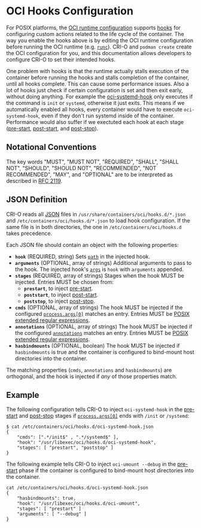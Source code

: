 # OCI Hooks Configuration

For POSIX platforms, the [OCI runtime configuration][runtime-spec] supports [hooks][spec-hooks] for configuring custom actions related to the life cycle of the container.
The way you enable the hooks above is by editing the OCI runtime configuration before running the OCI runtime (e.g. [`runc`][runc]).
CRI-O and `podman create` create the OCI configuration for you, and this documentation allows developers to configure CRI-O to set their intended hooks.

One problem with hooks is that the runtime actually stalls execution of the container before running the hooks and stalls completion of the container, until all hooks complete.  This can cause some performance issues.  Also a lot of hooks just check if certain configuration is set and then exit early, without doing anything.  For example the [oci-systemd-hook](https://github.com/projectatomic/oci-systemd-hook) only executes if the command is `init` or `systemd`, otherwise it just exits.  This means if we automatically enabled all hooks, every container would have to execute `oci-systemd-hook`, even if they don't run systemd inside of the container.   Performance would also suffer if we exectuted each hook at each stage ([pre-start][], [post-start][], and [post-stop][]).

## Notational Conventions

The key words "MUST", "MUST NOT", "REQUIRED", "SHALL", "SHALL NOT", "SHOULD", "SHOULD NOT", "RECOMMENDED", "NOT RECOMMENDED", "MAY", and "OPTIONAL" are to be interpreted as described in [RFC 2119][rfc2119].

## JSON Definition

CRI-O reads all [JSON][] files in `/usr/share/containers/oci/hooks.d/*.json` and `/etc/containers/oci/hooks.d/*.json` to load hook configuration.
If the same file is in both directories, the one in `/etc/containers/oci/hooks.d` takes precedence.

Each JSON file should contain an object with the following properties:

* **`hook`** (REQUIRED, string) Sets [`path`][spec-hooks] in the injected hook.
* **`arguments`** (OPTIONAL, array of strings) Additional arguments to pass to the hook.
    The injected hook's [`args`][spec-hooks] is `hook` with `arguments` appended.
* **`stages`** (REQUIRED, array of strings) Stages when the hook MUST be injected.
    Entries MUST be chosen from:
    * **`prestart`**, to inject [pre-start][].
    * **`poststart`**, to inject [post-start][].
    * **`poststop`**, to inject [post-stop][].
* **`cmds`** (OPTIONAL, array of strings) The hook MUST be injected if the configured [`process.args[0]`][spec-process] matches an entry.
    Entries MUST be [POSIX extended regular expressions][POSIX-ERE].
* **`annotations`** (OPTIONAL, array of strings) The hook MUST be injected if the configured [`annotations`][spec-annotations] matches an entry.
    Entries MUST be [POSIX extended regular expressions][POSIX-ERE].
* **`hasbindmounts`** (OPTIONAL, boolean) The hook MUST be injected if `hasbindmounts` is true and the container is configured to bind-mount host directories into the container.

The matching properties (`cmds`, `annotations` and `hasbindmounts`) are orthogonal, and the hook is injected if *any* of those properties match.

## Example

The following configuration tells CRI-O to inject `oci-systemd-hook` in the [pre-start][] and [post-stop][] stages if [`process.args[0]`][spec-process] ends with `/init` or `/systemd`:

```console
$ cat /etc/containers/oci/hooks.d/oci-systemd-hook.json
{
    "cmds": [".*/init$" , ".*/systemd$" ],
    "hook": "/usr/libexec/oci/hooks.d/oci-systemd-hook",
    "stages": [ "prestart", "poststop" ]
}
```

The following example tells CRI-O to inject `oci-umount --debug` in the [pre-start][] phase if the container is configured to bind-mount host directories into the container.

```console
cat /etc/containers/oci/hooks.d/oci-systemd-hook.json
{
    "hasbindmounts": true,
    "hook": "/usr/libexec/oci/hooks.d/oci-umount",
    "stages": [ "prestart" ]
    "arguments": [ "--debug" ]
}
```

[JSON]: https://tools.ietf.org/html/rfc8259
[POSIX-ERE]: http://pubs.opengroup.org/onlinepubs/9699919799/basedefs/V1_chap09.html#tag_09_04
[post-start]: https://github.com/opencontainers/runtime-spec/blob/v1.0.1/config.md#poststart
[post-stop]: https://github.com/opencontainers/runtime-spec/blob/v1.0.1/config.md#poststop
[pre-start]: https://github.com/opencontainers/runtime-spec/blob/v1.0.1/config.md#prestart
[rfc2119]: http://tools.ietf.org/html/rfc2119
[runc]: https://github.com/opencontainers/runc
[runtime-spec]: https://github.com/opencontainers/runtime-spec/blob/v1.0.1/spec.md
[spec-annotations]: https://github.com/opencontainers/runtime-spec/blob/v1.0.1/config.md#annotations
[spec-hooks]: https://github.com/opencontainers/runtime-spec/blob/v1.0.1/config.md#posix-platform-hooks
[spec-process]: https://github.com/opencontainers/runtime-spec/blob/v1.0.1/config.md#process
